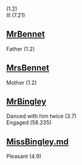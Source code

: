 (1.2)  
Ill (7.21)

[MrBennet](MrBennet.md)
-----------------------

Father (1.2)

[MrsBennet](MrsBennet.md)
-------------------------

Mother (1.2)

[MrBingley](MrBingley.md)
-------------------------

Danced with him twice (3.7)  
Engaged (56.235)

[MissBingley.md](MissBingley.md)
--------------------------------

Pleasant (4.9)
